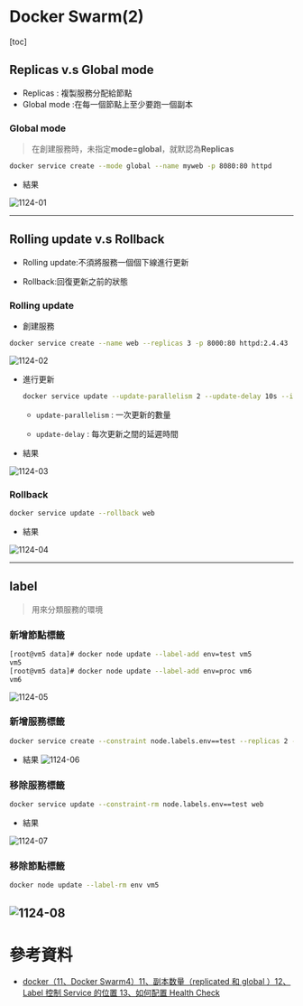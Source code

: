# Docker Swarm(2)

[toc]
## Replicas v.s Global mode

* Replicas : 複製服務分配給節點
* Global mode :在每一個節點上至少要跑一個副本

### Global mode
>在創建服務時，未指定**mode=global**，就默認為**Replicas**

```sh
docker service create --mode global --name myweb -p 8080:80 httpd
```

* 結果

![1124-01](./20201124/1124-01.png)

---

## Rolling update v.s Rollback

* Rolling update:不須將服務一個個下線進行更新

* Rollback:回復更新之前的狀態

### Rolling update

* 創建服務

```sh
docker service create --name web --replicas 3 -p 8000:80 httpd:2.4.43
```

![1124-02](./20201124/1124-02.png)

* 進行更新

    ```sh
    docker service update --update-parallelism 2 --update-delay 10s --image httpd:2.4.46 web
    ```
    * `update-parallelism` : 一次更新的數量

    * `update-delay` : 每次更新之間的延遲時間

* 結果

![1124-03](./20201124/1124-03.png)

### Rollback

```sh
docker service update --rollback web
```

* 結果

![1124-04](./20201124/1124-04.png)

---

## label
>用來分類服務的環境

### 新增節點標籤

```sh
[root@vm5 data]# docker node update --label-add env=test vm5
vm5
[root@vm5 data]# docker node update --label-add env=proc vm6
vm6
```

![1124-05](./20201124/1124-05.png)

### 新增服務標籤

```sh
docker service create --constraint node.labels.env==test --replicas 2 --name web -p 8000:80 httpd
```

* 結果
![1124-06](./20201124/1124-06.png)

### 移除服務標籤

```sh
docker service update --constraint-rm node.labels.env==test web
```

* 結果

![1124-07](./20201124/1124-07.png)

### 移除節點標籤

```sh
docker node update --label-rm env vm5
```

![1124-08](./20201124/1124-08.png)
---
# 參考資料
* [docker（11、Docker Swarm4）11、副本数量（replicated 和 global ）12、Label 控制 Service 的位置 13、如何配置 Health Check](https://blog.csdn.net/cojn52/article/details/106187071)